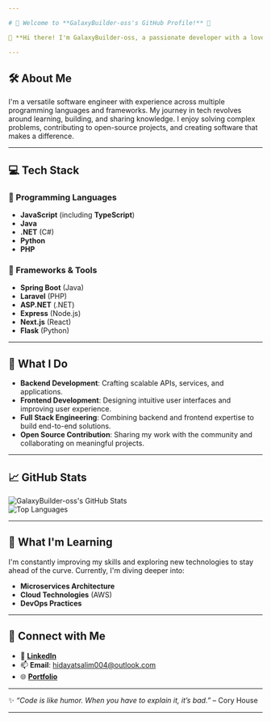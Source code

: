 ```yaml
---

# 👋 Welcome to **GalaxyBuilder-oss's GitHub Profile!** 🚀  

🌟 **Hi there! I'm GalaxyBuilder-oss, a passionate developer with a love for building scalable, efficient, and innovative software solutions.**  

---
```


## 🛠 **About Me**  
I'm a versatile software engineer with experience across multiple programming languages and frameworks. My journey in tech revolves around learning, building, and sharing knowledge. I enjoy solving complex problems, contributing to open-source projects, and creating software that makes a difference.  

---

## 💻 **Tech Stack**  

### 🔹 Programming Languages  
- **JavaScript** (including **TypeScript**)  
- **Java**  
- **.NET** (C#)  
- **Python**  
- **PHP**  

### 🔹 Frameworks & Tools  
- **Spring Boot** (Java)  
- **Laravel** (PHP)  
- **ASP.NET** (.NET)  
- **Express** (Node.js)  
- **Next.js** (React)  
- **Flask** (Python)  

---

## 🚀 **What I Do**  
- **Backend Development**: Crafting scalable APIs, services, and applications.  
- **Frontend Development**: Designing intuitive user interfaces and improving user experience.  
- **Full Stack Engineering**: Combining backend and frontend expertise to build end-to-end solutions.  
- **Open Source Contribution**: Sharing my work with the community and collaborating on meaningful projects.  

---

## 📈 **GitHub Stats**  
![GalaxyBuilder-oss's GitHub Stats](https://github-readme-stats.vercel.app/api?username=GalaxyBuilder-oss&show_icons=true&theme=radical)  
![Top Languages](https://github-readme-stats.vercel.app/api/top-langs/?username=GalaxyBuilder-oss&layout=compact&theme=radical)  

---

## 🌱 **What I'm Learning**  
I'm constantly improving my skills and exploring new technologies to stay ahead of the curve. Currently, I'm diving deeper into:  
- **Microservices Architecture**  
- **Cloud Technologies** (AWS)  
- **DevOps Practices**  

---

## 🔗 **Connect with Me**  
- 💼 **[LinkedIn](https://www.linkedin.com/in/salim-hidayat-049b35293/)**  
- 📫 **Email**: hidayatsalim004@outlook.com  
- 🌐 **[Portfolio](https://galaxybuilder.verce.app)**  

---

✨ _“Code is like humor. When you have to explain it, it’s bad.”_ – Cory House  

---
